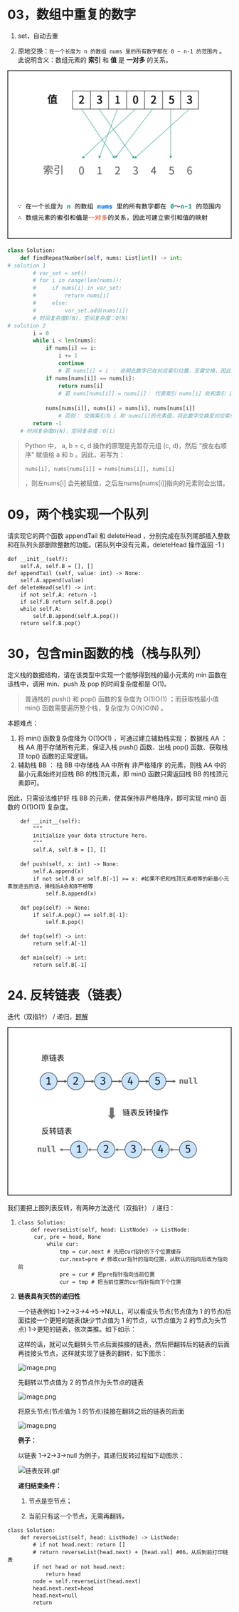 # 03，数组中重复的数字

1. set，自动去重

2. 原地交换：`在一个长度为 n 的数组 nums 里的所有数字都在 0 ~ n-1 的范围内` 。 此说明含义：数组元素的 **索引** 和 **值** 是 **一对多** 的关系。

![Picture0.png](pics/1618146573-bOieFQ-Picture0.png)

```python
class Solution:
    def findRepeatNumber(self, nums: List[int]) -> int:
# solution 1
        # var_set = set()
        # for i in range(len(nums)):
        #     if nums[i] in var_set:
        #         return nums[i]
        #     else:
        #         var_set.add(nums[i])
        # 时间复杂度O(N)，空间复杂度：O(N)
# solution 2
        i = 0
        while i < len(nums):
            if nums[i] == i:
                i += 1
                continue
                # 若 nums[i] = i ： 说明此数字已在对应索引位置，无需交换，因此跳过；
            if nums[nums[i]] == nums[i]:
                return nums[i]
				# 若 nums[nums[i]] = nums[i]： 代表索引 nums[i] 处和索引 ii 处的元素值都为 nums[i] ，即找到一组重复值，返回此值 nums[i];
                
            nums[nums[i]], nums[i] = nums[i], nums[nums[i]] 
    			# 否则： 交换索引为 i 和 nums[i]的元素值，将此数字交换至对应索引位置。
        return -1
    # 时间复杂度O(N)，空间复杂度：O(1)
```

> Python 中， a, b = c, d 操作的原理是先暂存元组 (c, d)，然后 “按左右顺序” 赋值给 a 和 b 。因此，若写为：
>
> ```
> nums[i], nums[nums[i]] = nums[nums[i]], nums[i]
> ```
>
> ，则左nums[i] 会先被赋值，之后左nums[nums[i]]指向的元素则会出错。

# 09，两个栈实现一个队列

请实现它的两个函数 appendTail 和 deleteHead ，分别完成在队列尾部插入整数和在队列头部删除整数的功能。(若队列中没有元素，deleteHead 操作返回 -1 )

```
def __init__(self):
	self.A, self.B = [], []
def appendTail (self, value: int) -> None:
	self.A.append(value)
def deleteHead(self) -> int:
	if not self.A: return -1
	if self.B return self.B.pop()
	while self.A:
		self.B.append(self.A.pop())
    return self.B.pop()
```



# 30，包含min函数的栈（栈与队列）

定义栈的数据结构，请在该类型中实现一个能够得到栈的最小元素的 min 函数在该栈中，调用 min、push 及 pop 的时间复杂度都是 O(1)。

>  普通栈的 push() 和 pop() 函数的复杂度为 O(1)O(1) ；而获取栈最小值 min() 函数需要遍历整个栈，复杂度为 O(N)O(N) 。

本题难点： 

1. 将 min() 函数复杂度降为 O(1)O(1) ，可通过建立辅助栈实现；
   数据栈 AA ： 栈 AA 用于存储所有元素，保证入栈 push() 函数、出栈 pop() 函数、获取栈顶 top() 函数的正常逻辑。
2. 辅助栈 BB ： 栈 BB 中存储栈 AA 中所有 非严格降序 的元素，则栈 AA 中的最小元素始终对应栈 BB 的栈顶元素，即 min() 函数只需返回栈 BB 的栈顶元素即可。

因此，只需设法维护好 栈 BB 的元素，使其保持非严格降序，即可实现 min() 函数的 O(1)O(1) 复杂度。

```
    def __init__(self):
        """
        initialize your data structure here.
        """
        self.A, self.B = [], []

    def push(self, x: int) -> None:
        self.A.append(x)
        if not self.B or self.B[-1] >= x: #如果不把和栈顶元素相等的新最小元素放进去的话，弹栈后A会和B不相等
            self.B.append(x)

    def pop(self) -> None:
        if self.A.pop() == self.B[-1]:
            self.B.pop()

    def top(self) -> int:
        return self.A[-1]

    def min(self) -> int:
        return self.B[-1]
```

# 24. 反转链表（链表）

迭代（双指针） / 递归，[题解](https://leetcode-cn.com/problems/fan-zhuan-lian-biao-lcof/solution/jian-zhi-offer-24-fan-zhuan-lian-biao-die-dai-di-2/)

![Picture1.png](pics/1604779288-WXygqL-Picture1.png)

我们要把上图列表反转，有两种方法迭代（双指针） / 递归：

1. ```
   class Solution:
       def reverseList(self, head: ListNode) -> ListNode:
       	cur, pre = head, None
      		while cur:
      			tmp = cur.next # 先把cur指针的下个位置缓存
      			cur.next=pre # 修改cur指针的指向位置，从默认的指向后改为指向前
      			pre = cur # 把pre指针指向当前位置
      			cur = tmp # 把当前位置的cur指针指向下个位置
   ```

2. **链表具有天然的递归性**

   一个链表例如 1->2->3->4->5->NULL，可以看成头节点(节点值为 1 的节点)后面挂接一个更短的链表(缺少节点值为 1 的节点，以节点值为 2 的节点为头节点) 1->更短的链表，依次类推。如下如示：

   这样的话，就可以先翻转头节点后面挂接的链表，然后把翻转后的链表的后面再挂接头节点，这样就实现了链表的翻转，如下图示：

   ![image.png](pics/1605077406-maVscR-image.png)

   先翻转以节点值为 2 的节点作为头节点的链表

   ![image.png](pics/1605077640-CXFSvu-image.png)

   将原头节点(节点值为 1 的节点)挂接在翻转之后的链表的后面

   ![image.png](pics/1605077881-DKZqey-image.png)

   **例子：**

   以链表 1->2->3->null 为例子，其递归反转过程如下动图示：

   ![链表反转.gif](pics/1622947584-kGyNaK-链表反转.gif)

   **递归结束条件：**

   1. 节点是空节点；

   2. 当前只有这一个节点，无需再翻转。

```
class Solution:
    def reverseList(self, head: ListNode) -> ListNode:
    	# if not head.next: return []
    	# return reverseList(head.next) + [head.val] #06，从后到前打印链表
    	if not head or not head.next:
    		return head
        node = self.reverseList(head.next)
        head.next.next=head
        head.next=null
        return 
```


